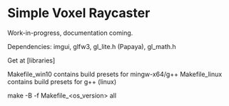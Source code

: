 # Simple Voxel Raycaster

Work-in-progress, documentation coming. 

Dependencies: imgui, glfw3, gl_lite.h (Papaya), gl_math.h

Get at [libraries]

Makefile_win10 contains build presets for mingw-x64/g++
Makefile_linux contains build presets for g++ (linux)

make -B -f Makefile_<os_version> all

